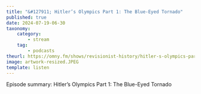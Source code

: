```yaml
---
title: "&#127911; Hitler’s Olympics Part 1: The Blue-Eyed Tornado"
published: true
date: 2024-07-19-06-30
taxonomy:
    category:
        - stream
    tag:
        - podcasts
theurl: https://omny.fm/shows/revisionist-history/hitler-s-olympics-part-1-the-blue-eyed-tornado
image: artwork-resized.JPEG
template: listen
---
```


Episode summary: Hitler’s Olympics Part 1: The Blue-Eyed Tornado
